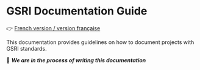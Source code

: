 # GSRI Documentation Guide

👉 [French version / version française](./SUPPORT_FR.md)

This documentation provides guidelines on how to document projects with GSRI standards.

👷 ***We are in the process of writing this documentation***